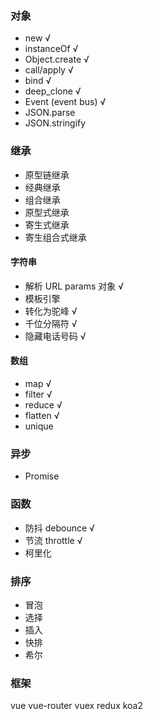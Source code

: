 
### 对象
+ new √
+ instanceOf √
+ Object.create √
+ call/apply √
+ bind √
+ deep_clone √
+ Event (event bus) √
+ JSON.parse
+ JSON.stringify


### 继承
+ 原型链继承
+ 经典继承
+ 组合继承
+ 原型式继承
+ 寄生式继承
+ 寄生组合式继承

#### 字符串
+ 解析 URL params 对象 √
+ 模板引擎
+ 转化为驼峰 √
+ 千位分隔符 √
+ 隐藏电话号码 √
  
#### 数组
+ map √
+ filter √
+ reduce √
+ flatten √
+ unique
### 异步
 + Promise

### 函数
+ 防抖 debounce √
+ 节流 throttle √
+ 柯里化

### 排序
+ 冒泡
+ 选择
+ 插入
+ 快排
+ 希尔

### 框架
vue
vue-router
vuex
redux
koa2